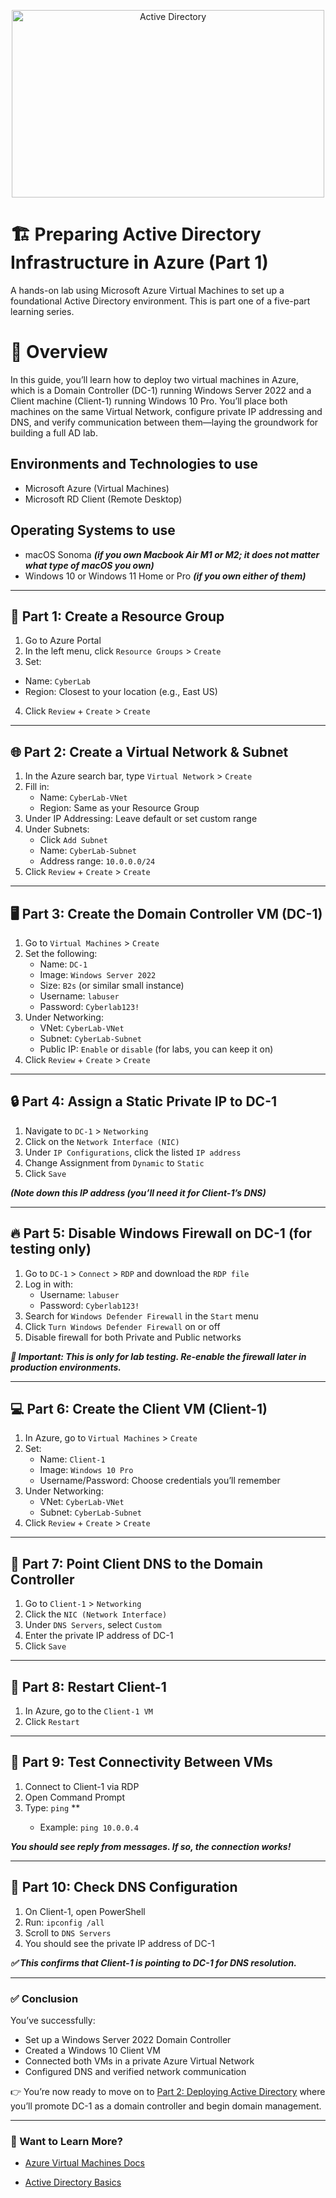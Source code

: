 <p align="center">
<img src="https://i.imgur.com/Ucqw15T.jpeg" alt="Active Directory" width=500 height=300/> 
</p>

<h1>🏗️ Preparing Active Directory Infrastructure in Azure (Part 1)</h1>
<p>A hands-on lab using Microsoft Azure Virtual Machines to set up a foundational Active Directory environment. This is part one of a five-part learning series.</p>

<h1>🧠 Overview</h1>
<p>In this guide, you’ll learn how to deploy two virtual machines in Azure, which is a Domain Controller (DC-1) running Windows Server 2022 and a Client machine (Client-1) running Windows 10 Pro. You’ll place both machines on the same Virtual Network, configure private IP addressing and DNS, and verify communication between them—laying the groundwork for building a full AD lab.</p>

<h2>Environments and Technologies to use</h2>

- Microsoft Azure (Virtual Machines)
- Microsoft RD Client (Remote Desktop)

<h2>Operating Systems to use</h2>

- macOS Sonoma ***(if you own Macbook Air M1 or M2; it does not matter what type of macOS you own)***
- Windows 10 or Windows 11 Home or Pro ***(if you own either of them)***

-----

## 🔧 Part 1: Create a Resource Group

1. Go to Azure Portal
2. In the left menu, click `Resource Groups` > `Create`
3. Set:
  - Name: `CyberLab`
  - Region: Closest to your location (e.g., East US)
4. Click `Review` + `Create` > `Create`

-----

## 🌐 Part 2: Create a Virtual Network & Subnet

1. In the Azure search bar, type `Virtual Network` > `Create`
2. Fill in:
    - Name: `CyberLab-VNet`
    - Region: Same as your Resource Group
3. Under IP Addressing: Leave default or set custom range
4. Under Subnets:
    - Click `Add Subnet`
    - Name: `CyberLab-Subnet`
    - Address range: `10.0.0.0/24`
5. Click `Review` + `Create` > `Create`

-----

## 🖥️ Part 3: Create the Domain Controller VM (DC-1)

1. Go to `Virtual Machines` > `Create`
2. Set the following:
    - Name: `DC-1`
    - Image: `Windows Server 2022`
    - Size: `B2s` (or similar small instance)
    - Username: `labuser`
    - Password: `Cyberlab123!`
3. Under Networking:
    - VNet: `CyberLab-VNet`
    - Subnet: `CyberLab-Subnet`
    - Public IP: `Enable` or `disable` (for labs, you can keep it on)
4. Click `Review` + `Create` > `Create`

-----

## 🔒 Part 4: Assign a Static Private IP to DC-1
	
1. Navigate to `DC-1` > `Networking`
2. Click on the `Network Interface (NIC)`
3. Under `IP Configurations`, click the listed `IP address`
4. Change Assignment from `Dynamic` to `Static`
5. Click `Save`

***(Note down this IP address (you’ll need it for Client-1’s DNS)***

-----

## 🔥 Part 5: Disable Windows Firewall on DC-1 (for testing only)
	
1. Go to `DC-1` > `Connect` > `RDP` and download the `RDP file`
2. Log in with:
     - Username: `labuser`
     - Password: `Cyberlab123!`
3. Search for `Windows Defender Firewall` in the `Start` menu
4. Click `Turn Windows Defender Firewall` on or off
5. Disable firewall for both Private and Public networks

***🚨 Important: This is only for lab testing. Re-enable the firewall later in production environments.***

-----

## 💻 Part 6: Create the Client VM (Client-1)

1. In Azure, go to `Virtual Machines` > `Create`
2. Set:
    - Name: `Client-1`
    - Image: `Windows 10 Pro`
    - Username/Password: Choose credentials you’ll remember
3. Under Networking:
    - VNet: `CyberLab-VNet`
    - Subnet: `CyberLab-Subnet`
4. Click `Review` + `Create` > `Create`

-----

## 🧭 Part 7: Point Client DNS to the Domain Controller

1. Go to `Client-1` > `Networking`
2. Click the `NIC (Network Interface)`
3. Under `DNS Servers`, select `Custom`
4. Enter the private IP address of DC-1
5. Click `Save`

-----

## 🔁 Part 8: Restart Client-1

1. In Azure, go to the `Client-1 VM`
2. Click `Restart`

-----

## 🧪 Part 9: Test Connectivity Between VMs

1. Connect to Client-1 via RDP
2. Open Command Prompt
3. Type: `ping` <DC-1 private IP>**
    - Example: `ping 10.0.0.4`

***You should see reply from messages. If so, the connection works!***

-----

## 🧠 Part 10: Check DNS Configuration

1. On Client-1, open PowerShell
2. Run: `ipconfig /all`
3. Scroll to `DNS Servers`
4. You should see the private IP address of DC-1

***✅ This confirms that Client-1 is pointing to DC-1 for DNS resolution.***

-----

### ✅ Conclusion

You’ve successfully:

- Set up a Windows Server 2022 Domain Controller
- Created a Windows 10 Client VM
- Connected both VMs in a private Azure Virtual Network
- Configured DNS and verified network communication

👉 You’re now ready to move on to [Part 2: Deploying Active Directory](https://github.com/anumkhanit/deploy-ad) where you’ll promote DC-1 as a domain controller and begin domain management.

-----

### 🧠 Want to Learn More?

- [Azure Virtual Machines Docs](https://learn.microsoft.com/en-us/azure/virtual-machines/)

- [Active Directory Basics](https://serveracademy.com/blog/active-directory-101-a-step-by-step-tutorial-for-beginners/)
